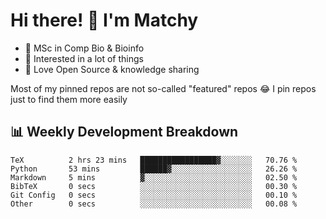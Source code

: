 # Hi there! 👋 I'm Matchy

- 🧬 MSc in Comp Bio & Bioinfo
- 🎈 Interested in a lot of things
- 💜 Love Open Source & knowledge sharing

Most of my pinned repos are not so-called "featured" repos 😂 I pin repos just to find them more easily

## 📊 Weekly Development Breakdown

<!--START_SECTION:waka-->

```text
TeX          2 hrs 23 mins   █████████████████▓░░░░░░░   70.76 %
Python       53 mins         ██████▓░░░░░░░░░░░░░░░░░░   26.26 %
Markdown     5 mins          ▓░░░░░░░░░░░░░░░░░░░░░░░░   02.50 %
BibTeX       0 secs          ░░░░░░░░░░░░░░░░░░░░░░░░░   00.30 %
Git Config   0 secs          ░░░░░░░░░░░░░░░░░░░░░░░░░   00.10 %
Other        0 secs          ░░░░░░░░░░░░░░░░░░░░░░░░░   00.08 %
```

<!--END_SECTION:waka-->

